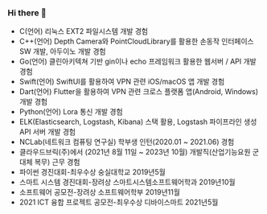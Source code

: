 ### Hi there 👋

<!--
**gjlee0802/gjlee0802** is a ✨ _special_ ✨ repository because its `README.md` (this file) appears on your GitHub profile.

Here are some ideas to get you started:

- 🔭 I’m currently working on ...
- 🌱 I’m currently learning ...
- 👯 I’m looking to collaborate on ...
- 🤔 I’m looking for help with ...
- 💬 Ask me about ...
- 📫 How to reach me: ...
- 😄 Pronouns: ...
- ⚡ Fun fact: ...
-->

- C(언어) 리눅스 EXT2 파일시스템 개발 경험  
- C++(언어) Depth Camera와 PointCloudLibrary를 활용한 손동작 인터페이스 SW 개발, 아두이노 개발 경험  
- Go(언어) 클린아키텍쳐 기반 gin이나 echo 프레임워크 활용한 웹서버 / API 개발 경험  
- Swift(언어) SwiftUI를 활용하여 VPN 관련 iOS/macOS 앱 개발 경험  
- Dart(언어) Flutter을 활용하여 VPN 관련 크로스 플랫폼 앱(Android, Windows) 개발 경험  
- Python(언어) Lora 통신 개발 경험
- ELK(Elasticsearch, Logstash, Kibana) 스택 활용, Logstash 파이프라인 생성 API 서버 개발 경험  
- NCLab(네트워크 컴퓨팅 연구실) 학부생 인턴(2020.01 ~ 2021.06) 경험  
- 클라우드브릭(주)에서 (2021년 8월 11일 ~ 2023년 10월) 개발직(산업기능요원 군대체 복무) 근무 경험  
- 파이썬 경진대회-최우수상	숭실대학교	2019년5월  
- 스마트 시스템 경진대회-장려상 스마트시스템소프트웨어학과	2019년10월  
- 소프트웨어 공모전-장려상	소프트웨어학부	2019년11월  
- 2021 ICT 융합 프로젝트 공모전-최우수상	디바이스마트	2021년5월  
